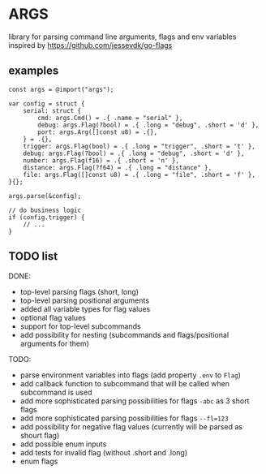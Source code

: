 # ARGS
library for parsing command line arguments, flags and env variables  
inspired by https://github.com/jessevdk/go-flags  

## examples
```zig
const args = @import("args");

var config = struct {
    serial: struct {
        cmd: args.Cmd() = .{ .name = "serial" },
        debug: args.Flag(?bool) = .{ .long = "debug", .short = 'd' },
        port: args.Arg([]const u8) = .{},
    } = .{},
    trigger: args.Flag(bool) = .{ .long = "trigger", .short = 't' },
    debug: args.Flag(?bool) = .{ .long = "debug", .short = 'd' },
    number: args.Flag(f16) = .{ .short = 'n' },
    distance: args.Flag(?f64) = .{ .long = "distance" },
    file: args.Flag([]const u8) = .{ .long = "file", .short = 'f' },
}{};

args.parse(&config);

// do business logic
if (config.trigger) {
    // ...
}

```

## TODO list
DONE:
- top-level parsing flags (short, long)
- top-level parsing positional arguments
- added all variable types for flag values
- optional flag values
- support for top-level subcommands
- add possibility for nesting (subcommands and flags/positional arguments for them)

TODO:
- parse environment variables into flags (add property `.env` to `Flag`)
- add callback function to subcommand that will be called when subcommand is used
- add more sophisticated parsing possibilities for flags `-abc` as 3 short flags
- add more sophisticated parsing possibilities for flags `--fl=123`
- add possibility for negative flag values (currently will be parsed as shourt flag)
- add possible enum inputs
- add tests for invalid flag (without .short and .long)
- enum flags

